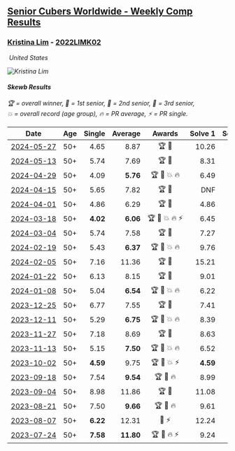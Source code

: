 <style>table {white-space: nowrap;}</style>
<link rel="stylesheet" type="text/css" href="/scw-comp/css/flags.css" />

## [Senior Cubers Worldwide - Weekly Comp Results](/scw-comp/results/)
### [Kristina Lim](README.md) - [2022LIMK02](https://www.worldcubeassociation.org/persons/2022LIMK02?event=skewb)

<i class="flag flag-US" />&nbsp;United States

![Kristina Lim](1670987100.jpg)

#### Skewb Results

<span style="white-space: nowrap;">🏆 = overall winner</span>, <span style="white-space: nowrap;">🥇 = 1st senior</span>, <span style="white-space: nowrap;">🥈 = 2nd senior</span>, <span style="white-space: nowrap;">🥉 = 3rd senior</span>, <span style="white-space: nowrap;">💥 = overall record (age group)</span>, <span style="white-space: nowrap;">🔥 = PR average</span>, <span style="white-space: nowrap;">⚡ = PR single</span>.

| Date | Age | Single | Average | Awards | Solve 1 | Solve 2 | Solve 3 | Solve 4 | Solve 5 | Video |
| :--: | :--: | --: | --: | :--: | --: | --: | --: | --: | --: | :-- |
| [2024-05-27](../../results/2024-05-27/skewb.md) | 50+ | 4.65 | 8.87 | 🏆 🥇 | 10.26 | 4.65 | 9.56 | 9.65 | 7.40 | [Desktop](https://www.facebook.com/1045330593/videos/1436355703664901) / [Mobile](https://m.facebook.com/1045330593/videos/1436355703664901) |
| [2024-05-13](../../results/2024-05-13/skewb.md) | 50+ | 5.74 | 7.69 | 🏆 🥇 | 8.31 | 5.74 | 6.82 | 9.02 | 7.94 | [Desktop](https://www.facebook.com/1045330593/videos/2777459115745396) / [Mobile](https://m.facebook.com/1045330593/videos/2777459115745396) |
| [2024-04-29](../../results/2024-04-29/skewb.md) | 50+ | 4.09 | **5.76** | 🏆 🥇 💥 🔥 | 6.49 | 6.07 | 4.71 | 4.09 | 6.96 | [Desktop](https://www.facebook.com/1045330593/videos/456125560333217) / [Mobile](https://m.facebook.com/1045330593/videos/456125560333217) |
| [2024-04-15](../../results/2024-04-15/skewb.md) | 50+ | 5.65 | 7.82 | 🏆 🥇 | DNF | 7.74 | 7.86 | 5.65 | 7.85 | [Desktop](https://www.facebook.com/1045330593/videos/532830479074172) / [Mobile](https://m.facebook.com/1045330593/videos/532830479074172) |
| [2024-04-01](../../results/2024-04-01/skewb.md) | 50+ | 4.86 | 6.29 | 🏆 🥇 | 4.86 | 6.33 | 7.04 | 9.02 | 5.50 | [Desktop](https://www.facebook.com/1045330593/videos/1505666087026048) / [Mobile](https://m.facebook.com/1045330593/videos/1505666087026048) |
| [2024-03-18](../../results/2024-03-18/skewb.md) | 50+ | **4.02** | **6.06** | 🏆 🥇 💥 🔥 ⚡ | 6.45 | 8.53 | 5.21 | 6.51 | **4.02** | [Desktop](https://www.facebook.com/1045330593/videos/1763457517484742) / [Mobile](https://m.facebook.com/1045330593/videos/1763457517484742) |
| [2024-03-04](../../results/2024-03-04/skewb.md) | 50+ | 5.74 | 7.58 | 🏆 🥇 | 7.27 | 7.83 | 5.74 | 7.63 | 12.51 | [Desktop](https://www.facebook.com/1045330593/videos/1404490843546095) / [Mobile](https://m.facebook.com/1045330593/videos/1404490843546095) |
| [2024-02-19](../../results/2024-02-19/skewb.md) | 50+ | 5.43 | **6.37** | 🏆 🥇 💥 🔥 | 9.76 | 5.70 | 5.84 | 7.56 | 5.43 | [Desktop](https://www.facebook.com/1045330593/videos/920748769524065) / [Mobile](https://m.facebook.com/1045330593/videos/920748769524065) |
| [2024-02-05](../../results/2024-02-05/skewb.md) | 50+ | 7.16 | 11.36 | 🏆 🥇 | 15.21 | 11.02 | 7.85 | DNF | 7.16 | [Desktop](https://www.facebook.com/1045330593/videos/1092875195258007) / [Mobile](https://m.facebook.com/1045330593/videos/1092875195258007) |
| [2024-01-22](../../results/2024-01-22/skewb.md) | 50+ | 6.13 | 8.15 | 🏆 🥇 | 9.01 | 6.75 | 9.93 | 6.13 | 8.70 | [Desktop](https://www.facebook.com/1045330593/videos/351301967817967) / [Mobile](https://m.facebook.com/1045330593/videos/351301967817967) |
| [2024-01-08](../../results/2024-01-08/skewb.md) | 50+ | 5.04 | **6.54** | 🏆 🥇 💥 🔥 | 6.22 | 5.04 | 7.07 | 8.01 | 6.32 | [Desktop](https://www.facebook.com/1045330593/videos/216274351481419) / [Mobile](https://m.facebook.com/1045330593/videos/216274351481419) |
| [2023-12-25](../../results/2023-12-25/skewb.md) | 50+ | 6.77 | 7.55 | 🏆 🥇 | 7.41 | 7.08 | 8.16 | 6.77 | 12.79 | [Desktop](https://www.facebook.com/1045330593/videos/1072943113734576) / [Mobile](https://m.facebook.com/1045330593/videos/1072943113734576) |
| [2023-12-11](../../results/2023-12-11/skewb.md) | 50+ | 5.29 | **6.75** | 🏆 🥇 💥 🔥 | 8.39 | 6.23 | 5.62 | 5.29 | 10.10 | [Desktop](https://www.facebook.com/1045330593/videos/894464148731508) / [Mobile](https://m.facebook.com/1045330593/videos/894464148731508) |
| [2023-11-27](../../results/2023-11-27/skewb.md) | 50+ | 7.18 | 8.69 | 🏆 🥇 | 8.63 | 8.98 | 9.48 | 7.18 | 8.46 | [Desktop](https://www.facebook.com/1045330593/videos/320368430913817) / [Mobile](https://m.facebook.com/1045330593/videos/320368430913817) |
| [2023-11-13](../../results/2023-11-13/skewb.md) | 50+ | 5.15 | **7.50** | 🏆 🥇 💥 🔥 | 6.52 | 5.15 | 7.69 | 8.30 | 10.36 | [Desktop](https://www.facebook.com/1045330593/videos/893337142032837) / [Mobile](https://m.facebook.com/1045330593/videos/893337142032837) |
| [2023-10-02](../../results/2023-10-02/skewb.md) | 50+ | **4.59** | 9.75 | 🏆 🥇 💥 ⚡ | **4.59** | 9.25 | 18.68 | 10.89 | 9.11 | [Desktop](https://www.facebook.com/1045330593/videos/1189294102457209) / [Mobile](https://m.facebook.com/1045330593/videos/1189294102457209) |
| [2023-09-18](../../results/2023-09-18/skewb.md) | 50+ | 7.54 | **9.54** | 🏆 🥇 🔥 | 8.99 | 11.93 | 7.81 | 7.54 | 11.82 | [Desktop](https://www.facebook.com/1045330593/videos/1376004096646441) / [Mobile](https://m.facebook.com/1045330593/videos/1376004096646441) |
| [2023-09-04](../../results/2023-09-04/skewb.md) | 50+ | 8.98 | 11.86 | 🏆 🥇 | 11.08 | 13.42 | 8.98 | 11.39 | 13.12 | [Desktop](https://www.facebook.com/1045330593/videos/840689274439068) / [Mobile](https://m.facebook.com/1045330593/videos/840689274439068) |
| [2023-08-21](../../results/2023-08-21/skewb.md) | 50+ | 7.50 | **9.66** | 🏆 🥇 🔥 | 9.61 | 12.27 | 10.39 | 7.50 | 8.97 | [Desktop](https://www.facebook.com/1045330593/videos/856026029505353) / [Mobile](https://m.facebook.com/1045330593/videos/856026029505353) |
| [2023-08-07](../../results/2023-08-07/skewb.md) | 50+ | **6.22** | 12.31 | 🥉 ⚡ | 12.24 | 11.23 | 15.04 | **6.22** | 13.46 | [Desktop](https://www.facebook.com/1045330593/videos/1335015870730126) / [Mobile](https://m.facebook.com/1045330593/videos/1335015870730126) |
| [2023-07-24](../../results/2023-07-24/skewb.md) | 50+ | **7.58** | **11.80** | 🏆 🥇 🔥 ⚡ | 9.24 | 13.21 | 12.95 | **7.58** | 14.32 | [Desktop](https://www.facebook.com/1045330593/videos/280770438030179) / [Mobile](https://m.facebook.com/1045330593/videos/280770438030179) |


<!-- Global site tag (gtag.js) - Google Analytics -->
<script async src="https://www.googletagmanager.com/gtag/js?id=UA-86348435-3"></script>
<script>window.dataLayer = window.dataLayer || []; function gtag() {dataLayer.push(arguments);} gtag('js', new Date()); gtag('config', 'UA-86348435-3');</script>
